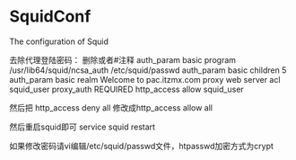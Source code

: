 # SquidConf
The configuration of Squid


去除代理登陆密码：
删除或者#注释
auth_param basic program /usr/lib64/squid/ncsa_auth /etc/squid/passwd
auth_param basic children 5
auth_param basic realm Welcome to pac.itzmx.com proxy web server
acl squid_user proxy_auth REQUIRED
http_access allow squid_user

然后把
http_access deny all
修改成http_access allow all

然后重启squid即可
service squid restart

如果修改密码请vi编辑/etc/squid/passwd文件，htpasswd加密方式为crypt
